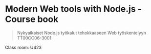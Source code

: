 # Modern Web tools with Node.js - Course book

> Nykyaikaiset Node.js työkalut tehokkaaseen Web työskentelyyn TT00CC06-3001

Class room: U423
